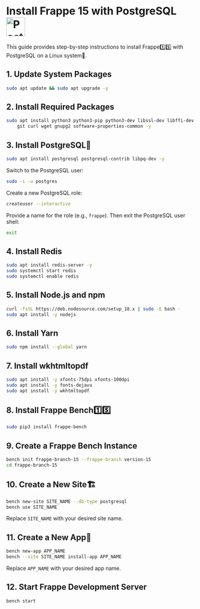# Install Frappe 15 with PostgreSQL  <img src="https://archive.org/download/postgresql_32/postgresql.png" alt="PostgreSQL Logo" width="50" height="50"> 

This guide provides step-by-step instructions to install Frappe1️⃣5️⃣ with PostgreSQL on a Linux system🐧.

## 1. Update System Packages
```bash
sudo apt update && sudo apt upgrade -y
```

## 2. Install Required Packages
```bash
sudo apt install python3 python3-pip python3-dev libssl-dev libffi-dev build-essential \
    git curl wget gnupg2 software-properties-common -y
```

## 3. Install PostgreSQL🐘
```bash
sudo apt install postgresql postgresql-contrib libpq-dev -y
```

Switch to the PostgreSQL user:
```bash
sudo -i -u postgres
```

Create a new PostgreSQL role:
```bash
createuser --interactive
```
Provide a name for the role (e.g., `frappe`). Then exit the PostgreSQL user shell:
```bash
exit
```

## 4. Install Redis
```bash
sudo apt install redis-server -y
sudo systemctl start redis
sudo systemctl enable redis
```

## 5. Install Node.js and npm
```bash
curl -fsSL https://deb.nodesource.com/setup_18.x | sudo -E bash -
sudo apt install -y nodejs
```

## 6. Install Yarn
```bash
sudo npm install --global yarn
```

## 7. Install wkhtmltopdf
```bash
sudo apt install -y xfonts-75dpi xfonts-100dpi
sudo apt install -y fonts-dejavu
sudo apt install -y wkhtmltopdf
```

## 8. Install Frappe Bench1️⃣5️⃣
```bash
sudo pip3 install frappe-bench
```

## 9. Create a Frappe Bench Instance
```bash
bench init frappe-branch-15 --frappe-branch version-15
cd frappe-branch-15
```

## 10. Create a New Site🏗️
```bash
bench new-site SITE_NAME --db-type postgresql
bench use SITE_NAME
```

Replace `SITE_NAME` with your desired site name.

## 11. Create a New App🧩
```bash
bench new-app APP_NAME
bench --site SITE_NAME install-app APP_NAME
```
Replace `APP_NAME` with your desired app name.

## 12. Start Frappe Development Server
```bash
bench start
```



